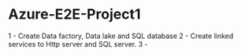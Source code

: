 # Azure-E2E-Project1
1 - Create Data factory, Data lake and SQL database
2 - Create linked services to Http server and SQL server.
3 - 
